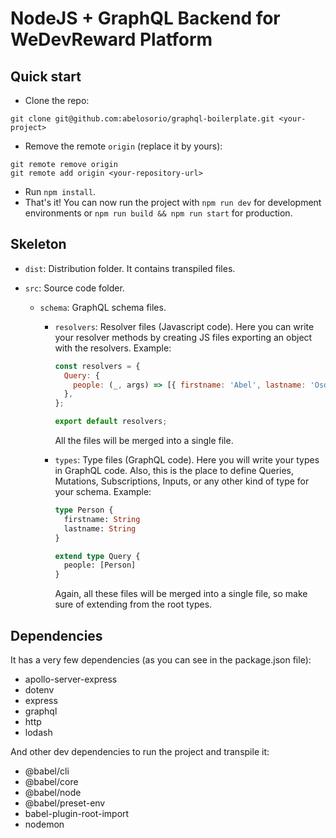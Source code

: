 # NodeJS + GraphQL Backend for WeDevReward Platform

## Quick start

- Clone the repo:

```
git clone git@github.com:abelosorio/graphql-boilerplate.git <your-project>
```

- Remove the remote `origin` (replace it by yours):

```
git remote remove origin
git remote add origin <your-repository-url>
```

- Run `npm install`.
- That's it! You can now run the project with `npm run dev` for development environments or `npm run build && npm run start` for production.

## Skeleton

- `dist`: Distribution folder. It contains transpiled files.
- `src`: Source code folder.

  - `schema`: GraphQL schema files.

    - `resolvers`: Resolver files (Javascript code). Here you can write your
      resolver methods by creating JS files exporting an object with the
      resolvers. Example:

      ```javascript
      const resolvers = {
        Query: {
          people: (_, args) => [{ firstname: 'Abel', lastname: 'Osorio' }],
        },
      };

      export default resolvers;
      ```

      All the files will be merged into a single file.

    - `types`: Type files (GraphQL code). Here you will write your types in
      GraphQL code. Also, this is the place to define Queries, Mutations,
      Subscriptions, Inputs, or any other kind of type for your schema. Example:

      ```graphql
      type Person {
        firstname: String
        lastname: String
      }

      extend type Query {
        people: [Person]
      }
      ```

      Again, all these files will be merged into a single file, so make
      sure of extending from the root types.

## Dependencies

It has a very few dependencies (as you can see in the package.json file):

- apollo-server-express
- dotenv
- express
- graphql
- http
- lodash

And other dev dependencies to run the project and transpile it:

- @babel/cli
- @babel/core
- @babel/node
- @babel/preset-env
- babel-plugin-root-import
- nodemon
